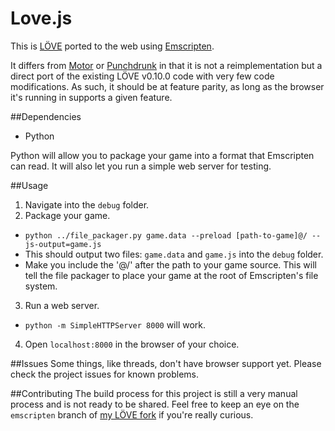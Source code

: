 Love.js
============

This is [LÖVE](https://love2d.org/) ported to the web using [Emscripten](https://kripken.github.io/emscripten-site/).

It differs from [Motor](https://github.com/rnlf/motor) or [Punchdrunk](https://github.com/TannerRogalsky/punchdrunk) in that it is not a reimplementation but a direct port of the existing LÖVE v0.10.0 code with very few code modifications. As such, it should be at feature parity, as long as the browser it's running in supports a given feature.

##Dependencies
- Python

Python will allow you to package your game into a format that Emscripten can read. It will also let you run a simple web server for testing.

##Usage
1. Navigate into the `debug` folder.
2. Package your game.
  - `python ../file_packager.py game.data --preload [path-to-game]@/ --js-output=game.js`
  - This should output two files: `game.data` and `game.js` into the `debug` folder.
  - Make you include the '@/' after the path to your game source. This will tell the file packager to place your game at the root of Emscripten's file system.
3. Run a web server.
  - `python -m SimpleHTTPServer 8000` will work.
4. Open `localhost:8000` in the browser of your choice.

##Issues
Some things, like threads, don't have browser support yet. Please check the project issues for known problems.

##Contributing
The build process for this project is still a very manual process and is not ready to be shared. Feel free to keep an eye on the `emscripten` branch of [my LÖVE fork](https://bitbucket.org/TannerRogalsky/love) if you're really curious.
